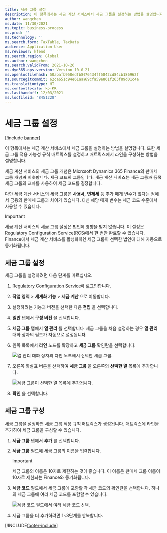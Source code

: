 ```yaml
---
title: 세금 그룹 설정
description: 이 항목에서는 세금 계산 서비스에서 세금 그룹을 설정하는 방법을 설명합니다.
author: wangchen
ms.date: 11/30/2021
ms.topic: business-process
ms.prod: ''
ms.technology: ''
ms.search.form: TaxTable, TaxData
audience: Application User
ms.reviewer: kfend
ms.search.region: Global
ms.author: wangchen
ms.search.validFrom: 2021-10-26
ms.dyn365.ops.version: Version 10.0.21
ms.openlocfilehash: 50abafb958edfb8476434ff5842cd84cb186962f
ms.sourcegitcommit: 62ca651c94e61aaa69cfa59e861f263f89d01c4a
ms.translationtype: HT
ms.contentlocale: ko-KR
ms.lasthandoff: 12/03/2021
ms.locfileid: "8451228"
---
```

# <a name="set-up-tax-groups"></a>세금 그룹 설정

[!include [banner](../includes/banner.md)]

이 항목에서는 세금 계산 서비스에서 세금 그룹을 설정하는 방법을 설명합니다. 또한 세금 그룹 적용 가능성 규칙 매트릭스를 설정하고 매트릭스에서 라인을 구성하는 방법을 설명합니다.

세금 계산 서비스의 세금 그룹 개념은 Microsoft Dynamics 365 Finance의 판매세 그룹 개념과 비슷합니다. 세금 코드의 그룹입니다. 세금 계산 서비스는 세금 그룹과 품목 세금 그룹의 교차를 사용하여 세금 코드를 결정합니다.

다만 세금 계산 서비스의 세금 그룹은 **사용세,** **면제세** 등 추가 매개 변수가 없다는 점에서 금융의 판매세 그룹과 차이가 있습니다. 대신 해당 매개 변수는 세금 코드 수준에서 사용할 수 있습니다.

> [!IMPORTANT]
> 세금 계산 서비스의 세금 그룹 설정은 법인에 영향을 받지 않습니다. 이 설정은 Regulatory Configuration Service(RCS)에서 한 번만 완료할 수 있습니다. Finance에서 세금 계산 서비스를 활성화하면 세금 그룹이 선택한 법인에 대해 자동으로 동기화됩니다.

## <a name="set-up-a-tax-group"></a>세금 그룹 설정

세금 그룹을 설정하려면 다음 단계를 따르십시오.

1. [Regulatory Configuration Service](https://marketing.configure.global.dynamics.com/)에 로그인합니다.
2. **작업 영역** \> **세계화 기능** \> **세금 계산** 으로 이동합니다.
3. 설정하려는 기능과 버전을 선택한 다음 **편집** 을 선택합니다.
4. **일반** 탭에서 **구성 버전** 을 선택합니다.
5. **세금 그룹** 탭에서 **열 관리** 를 선택합니다. 세금 그룹을 처음 설정하는 경우 **열 관리** 대화 상자의 필드가 자동으로 설정됩니다.
6. 왼쪽 목록에서 **라인** 노드를 확장하고 **세금 그룹** 확인란을 선택합니다.

    ![열 관리 대화 상자의 라인 노드에서 선택한 세금 그룹.](media/select-tax-group.png)

7. 오른쪽 화살표 버튼을 선택하여 **세금 그룹** 을 오른쪽의 **선택한 열** 목록에 추가합니다.

    ![세금 그룹이 선택한 열 목록에 추가됩니다.](media/add-tax-group.png)

8. **확인** 을 선택합니다.

## <a name="configure-a-tax-group"></a>세금 그룹 구성

세금 그룹을 설정하면 세금 그룹 적용 규칙 매트릭스가 생성됩니다. 매트릭스에 라인을 추가하여 세금 그룹을 구성할 수 있습니다.

1. **세금 그룹** 탭에서 **추가** 를 선택합니다.
2. **세금 그룹** 필드에 세금 그룹의 이름을 입력합니다.

    > [!IMPORTANT]
    > 세금 그룹의 이름은 10자로 제한하는 것이 좋습니다. 이 이름은 판매세 그룹 이름이 10자로 제한되는 Finance와 동기화됩니다.

3. **세금 코드** 필드에서 세금 그룹에 포함할 각 세금 코드의 확인란을 선택합니다. 하나의 세금 그룹에 여러 세금 코드를 포함할 수 있습니다.

    ![세금 코드 필드에서 여러 세금 코드 선택.](media/multiple-tax-codes-selection.png)

4. 세금 그룹을 더 추가하려면 1~3단계를 반복합니다.

[!INCLUDE[footer-include](../../includes/footer-banner.md)]
